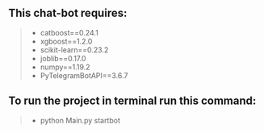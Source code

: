 ## This chat-bot requires:<br>
>* catboost==0.24.1<br>
>* xgboost==1.2.0<br>
>* scikit-learn==0.23.2<br>
>* joblib==0.17.0<br>
>* numpy==1.19.2<br>
>* PyTelegramBotAPI==3.6.7

## To run the project in terminal run this command:<br>
>* python Main.py startbot
